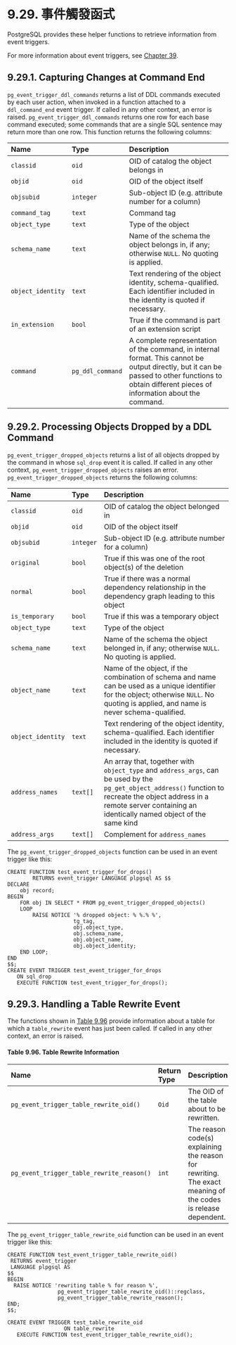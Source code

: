 # 9.29. 事件觸發函式

PostgreSQL provides these helper functions to retrieve information from event triggers.

For more information about event triggers, see [Chapter 39](https://www.postgresql.org/docs/12/event-triggers.html).

## 9.29.1. Capturing Changes at Command End

`pg_event_trigger_ddl_commands` returns a list of DDL commands executed by each user action, when invoked in a function attached to a `ddl_command_end` event trigger. If called in any other context, an error is raised. `pg_event_trigger_ddl_commands` returns one row for each base command executed; some commands that are a single SQL sentence may return more than one row. This function returns the following columns:

| Name | Type | Description |
| :--- | :--- | :--- |
| `classid` | `oid` | OID of catalog the object belongs in |
| `objid` | `oid` | OID of the object itself |
| `objsubid` | `integer` | Sub-object ID \(e.g. attribute number for a column\) |
| `command_tag` | `text` | Command tag |
| `object_type` | `text` | Type of the object |
| `schema_name` | `text` | Name of the schema the object belongs in, if any; otherwise `NULL`. No quoting is applied. |
| `object_identity` | `text` | Text rendering of the object identity, schema-qualified. Each identifier included in the identity is quoted if necessary. |
| `in_extension` | `bool` | True if the command is part of an extension script |
| `command` | `pg_ddl_command` | A complete representation of the command, in internal format. This cannot be output directly, but it can be passed to other functions to obtain different pieces of information about the command. |

## 9.29.2. Processing Objects Dropped by a DDL Command

`pg_event_trigger_dropped_objects` returns a list of all objects dropped by the command in whose `sql_drop` event it is called. If called in any other context, `pg_event_trigger_dropped_objects` raises an error. `pg_event_trigger_dropped_objects` returns the following columns:

| Name | Type | Description |
| :--- | :--- | :--- |
| `classid` | `oid` | OID of catalog the object belonged in |
| `objid` | `oid` | OID of the object itself |
| `objsubid` | `integer` | Sub-object ID \(e.g. attribute number for a column\) |
| `original` | `bool` | True if this was one of the root object\(s\) of the deletion |
| `normal` | `bool` | True if there was a normal dependency relationship in the dependency graph leading to this object |
| `is_temporary` | `bool` | True if this was a temporary object |
| `object_type` | `text` | Type of the object |
| `schema_name` | `text` | Name of the schema the object belonged in, if any; otherwise `NULL`. No quoting is applied. |
| `object_name` | `text` | Name of the object, if the combination of schema and name can be used as a unique identifier for the object; otherwise `NULL`. No quoting is applied, and name is never schema-qualified. |
| `object_identity` | `text` | Text rendering of the object identity, schema-qualified. Each identifier included in the identity is quoted if necessary. |
| `address_names` | `text[]` | An array that, together with `object_type` and `address_args`, can be used by the `pg_get_object_address()` function to recreate the object address in a remote server containing an identically named object of the same kind |
| `address_args` | `text[]` | Complement for `address_names` |

The `pg_event_trigger_dropped_objects` function can be used in an event trigger like this:

```text
CREATE FUNCTION test_event_trigger_for_drops()
        RETURNS event_trigger LANGUAGE plpgsql AS $$
DECLARE
    obj record;
BEGIN
    FOR obj IN SELECT * FROM pg_event_trigger_dropped_objects()
    LOOP
        RAISE NOTICE '% dropped object: % %.% %',
                     tg_tag,
                     obj.object_type,
                     obj.schema_name,
                     obj.object_name,
                     obj.object_identity;
    END LOOP;
END
$$;
CREATE EVENT TRIGGER test_event_trigger_for_drops
   ON sql_drop
   EXECUTE FUNCTION test_event_trigger_for_drops();
```

## 9.29.3. Handling a Table Rewrite Event

The functions shown in [Table 9.96](https://www.postgresql.org/docs/12/functions-event-triggers.html#FUNCTIONS-EVENT-TRIGGER-TABLE-REWRITE) provide information about a table for which a `table_rewrite` event has just been called. If called in any other context, an error is raised.

#### **Table 9.96. Table Rewrite Information**

| Name | Return Type | Description |
| :--- | :--- | :--- |
| `pg_event_trigger_table_rewrite_oid()` | `Oid` | The OID of the table about to be rewritten. |
| `pg_event_trigger_table_rewrite_reason()` | `int` | The reason code\(s\) explaining the reason for rewriting. The exact meaning of the codes is release dependent. |

The `pg_event_trigger_table_rewrite_oid` function can be used in an event trigger like this:

```text
CREATE FUNCTION test_event_trigger_table_rewrite_oid()
 RETURNS event_trigger
 LANGUAGE plpgsql AS
$$
BEGIN
  RAISE NOTICE 'rewriting table % for reason %',
                pg_event_trigger_table_rewrite_oid()::regclass,
                pg_event_trigger_table_rewrite_reason();
END;
$$;

CREATE EVENT TRIGGER test_table_rewrite_oid
                  ON table_rewrite
   EXECUTE FUNCTION test_event_trigger_table_rewrite_oid();
```


